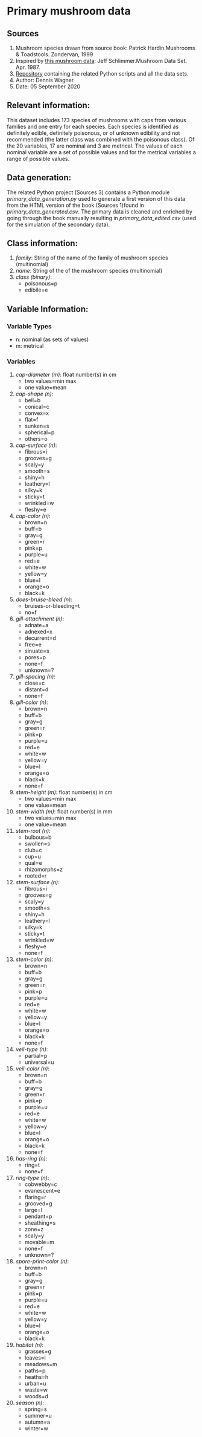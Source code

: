 # Primary mushroom data

## Sources
1. Mushroom species drawn from source book: Patrick Hardin.Mushrooms & Toadstools. Zondervan, 1999
2. Inspired by [this mushroom data](https://archive.ics.uci.edu/ml/datasets/Mushroom): Jeff Schlimmer.Mushroom Data Set. Apr. 1987.
3. [Repository](https://mushroom.mathematik.uni-marburg.de/files/) containing the related Python scripts and all the data sets. 
4. Author: Dennis Wagner
5. Date: 05 September 2020

## Relevant information:
This dataset includes 173 species of mushrooms with caps from various families and one entry for each species.
Each species is identified as definitely edible, definitely poisonous, or of unknown edibility and not recommended (the latter class was combined with the poisonous class).
Of the 20 variables, 17 are nominal and 3 are metrical. The values of each nominal variable are a set of possible values and for the metrical variables a range of possible values.

## Data generation:
The related Python project (Sources 3) contains a Python module *primary_data_generation.py* used to generate a first version of this data from the HTML version of the book (Sources 1)found in *primary_data_generated.csv*. The primary data is cleaned and enriched by going through the book manually resulting in *primary_data_edited.csv* (used for the simulation of the secondary data).
	
## Class information:
1. *family*: String of the name of the family of mushroom species (multinomial)
2. *name*: String of the of the mushroom species (multinomial)
3. *class (binary)*: 
	- poisonous=p
	- edibile=e

## Variable Information:

### Variable Types
- n: nominal (as sets of values)
- m: metrical

### Variables
1. *cap-diameter (m)*: float number(s) in cm
	- two values=min max
	- one value=mean
2. *cap-shape (n)*:
	- bell=b
	- conical=c
	- convex=x
	- flat=f
	- sunken=s
	- spherical=p
	- others=o
3. *cap-surface (n)*:
	- fibrous=i
	- grooves=g
	- scaly=y
	- smooth=s
	- shiny=h
	- leathery=l
	- silky=k
	- sticky=t
	- wrinkled=w
	- fleshy=e
4. *cap-color (n)*:
	- brown=n
	- buff=b
	- gray=g
	- green=r
	- pink=p
	- purple=u
	- red=e
	- white=w
	- yellow=y
	- blue=l
	- orange=o
	- black=k
5. *does-bruise-bleed (n)*:
	- bruises-or-bleeding=t
	- no=f
6. *gill-attachment (n)*:
	- adnate=a
	- adnexed=x
	- decurrent=d
	- free=e
	- sinuate=s
	- pores=p
	- none=f
	- unknown=?
7. *gill-spacing (n)*:
	- close=c
	- distant=d
	- none=f
8. *gill-color (n)*:
	- brown=n
	- buff=b
	- gray=g
	- green=r
	- pink=p
	- purple=u
	- red=e
	- white=w
	- yellow=y
	- blue=l
	- orange=o
	- black=k
	- none=f
9.  *stem-height (m)*: float number(s) in cm
	- two values=min max
	- one value=mean
10. *stem-width (m)*: float number(s) in mm
	- two values=min max
	- one value=mean	   
11. *stem-root (n)*:
	- bulbous=b
	- swollen=s
	- club=c
	- cup=u
	- qual=e
	- rhizomorphs=z
	- rooted=r
12. *stem-surface (n)*:
	- fibrous=i
	- grooves=g
	- scaly=y
	- smooth=s
	- shiny=h
	- leathery=l
	- silky=k
	- sticky=t
	- wrinkled=w
	- fleshy=e
	- none=f
13. *stem-color (n)*:
	- brown=n
	- buff=b
	- gray=g
	- green=r
	- pink=p
	- purple=u
	- red=e
	- white=w
	- yellow=y
	- blue=l
	- orange=o
	- black=k
	- none=f
14. *veil-type (n)*:
	- partial=p
	- universal=u
15. *veil-color (n)*:
	- brown=n
	- buff=b
	- gray=g
	- green=r
	- pink=p
	- purple=u
	- red=e
	- white=w
	- yellow=y
	- blue=l
	- orange=o
	- black=k
	- none=f
16. *has-ring (n)*:
	- ring=t
	- none=f
17. *ring-type (n)*:
	- cobwebby=c
	- evanescent=e
	- flaring=r
	- grooved=g
	- large=l
	- pendant=p
	- sheathing=s
	- zone=z
	- scaly=y
	- movable=m
	- none=f
	- unknown=?
18. *spore-print-color (n)*:
	- brown=n
	- buff=b
	- gray=g
	- green=r
	- pink=p
	- purple=u
	- red=e
	- white=w
	- yellow=y
	- blue=l
	- orange=o
	- black=k
19. *habitat (n)*:  
	- grasses=g
	- leaves=l
	- meadows=m
	- paths=p
	- heaths=h
	- urban=u
	- waste=w
	- woods=d
20. *season (n)*:
    - spring=s
    - summer=u
    - autumn=a
    - winter=w